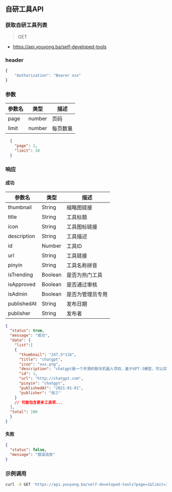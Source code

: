 ## 自研工具API
### 获取自研工具列表

> GET

- https://api.youyong.ba/self-developed-tools

### header

```javascript
{
    "Authorization": "Bearer xxx"
}
```

### 参数

| 参数名 | 类型   | 描述     |
| ------ | ------ | -------- |
| page   | number | 页码     |
| limit  | number | 每页数量 |


```json
  {
    "page": 1,
    "limit": 10
  }
```


### 响应

#### 成功


| 参数名       | 类型    | 描述                               |
| ----------- | ------- | ---------------------------------- |
| thumbnail   | String  | 缩略图链接                         |
| title       | String  | 工具标题                           |
| icon        | String  | 工具图标链接                       |
| description | String  | 工具描述                           |
| id          | Number  | 工具ID                             |
| url         | String  | 工具链接                           |
| pinyin      | String  | 工具名称拼音                       |
| isTrending  | Boolean | 是否为热门工具                     |
| isApproved  | Boolean | 是否通过审核                       |
| isAdmin     | Boolean | 是否为管理员专用                   |
| publishedAt | String  | 发布日期                           |
| publisher   | String  | 发布者                             |




  ```json
  {
    "status": true,
    "message": "成功",
    "data": {
      "list":[
      {
        "thumbnail": "247.5*116",
        "title": "chatgpt",
        "icon": "xxx.png",
        "description": "chatgpt是一个开源的聊天机器人项目，基于GPT-3模型，可以实现自然语言对话和文本生成。",
        "id": 1,
        "url": "http://chatgpt.com",
        "pinyin": "chatgpt",
        "publishedAt": "2021-01-01",
        "publisher": "张三"
      }
      // 可能包含更多工具项...
    ],
    "total": 100
    }
  }
  ```

#### 失败

```json
{
  "status": false,
  "message": "错误消息"
}
```

### 示例调用

```bash
curl -X GET 'https://api.youyong.ba/self-developed-tools?page=1&limit=10'
```